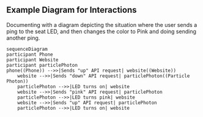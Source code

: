 ## Example Diagram for Interactions

Documenting with a diagram depicting the situation where the user sends a ping to the seat LED, and then changes the color to Pink and doing sending another ping.

```mermaid
sequenceDiagram
participant Phone
participant Website
participant particlePhoton
phone((Phone)) -->>|Sends "up" API request| website((Website))
    website -->>|Sends "down" API request| particlePhoton((Particle Photon))
    particlePhoton -->>|LED turns on| website
    website -->>|Sends "pink" API request| particlePhoton
    particlePhoton -->>|LED turns pink| website
    website -->>|Sends "up" API request| particlePhoton
    particlePhoton -->>|LED turns on| website
```

